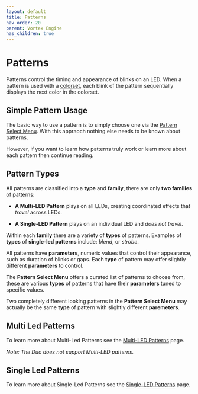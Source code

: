 ```yaml
---
layout: default
title: Patterns
nav_order: 20
parent: Vortex Engine
has_children: true
---
```


# Patterns
Patterns control the timing and appearance of blinks on an LED. When a pattern is used with a [colorset](colorsets.html), each blink of the pattern sequentially displays the next color in the colorset.

## Simple Pattern Usage

The basic way to use a pattern is to simply choose one via the [Pattern Select Menu](pattern_select_menu.html). With this appraoch nothing else needs to be known about patterns.

However, if you want to learn how patterns truly work or learn more about each pattern then continue reading.

## Pattern Types

All patterns are classified into a **type** and **family**, there are only **two families** of patterns: 

  - **A Multi-LED Pattern** plays on all LEDs, creating coordinated effects that _travel_ across LEDs.

  - **A Single-LED Pattern** plays on an individual LED and _does not travel_.

Within each **family** there are a variety of **types** of patterns. Examples of **types** of **single-led patterns** include: _blend_, or _strobe_.

All patterns have **parameters**, numeric values that control their appearance, such as duration of blinks or gaps. Each **type** of pattern may offer slightly different **parameters** to control.

The **Pattern Select Menu** offers a curated list of patterns to choose from, these are various **types** of patterns that have their **parameters** tuned to specific values.

Two completely different looking patterns in the **Pattern Select Menu** may actually be the same **type** of pattern with slightly different **paremeters**.

## Multi Led Patterns

To learn more about Multi-Led Patterns see the [Multi-LED Patterns](multi_led_patterns.html) page.

_Note: The Duo does not support Multi-LED patterns._

## Single Led Patterns

To learn more about Single-Led Patterns see the [Single-LED Patterns](single_led_patterns.html) page.
